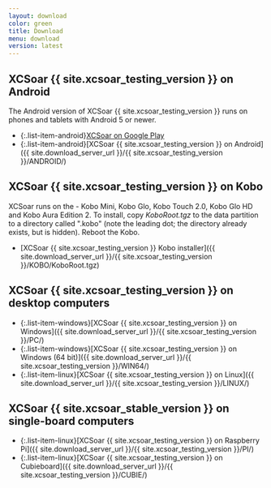 ```yaml
---
layout: download
color: green
title: Download
menu: download
version: latest
---
```


## XCSoar {{ site.xcsoar_testing_version }} on Android

The Android version of XCSoar {{ site.xcsoar_testing_version }} runs on phones and tablets with Android 5 or newer.

- {:.list-item-android}[XCSoar on Google Play](https://play.google.com/store/apps/details?id=org.xcsoar.testing)
- {:.list-item-android}[XCSoar {{ site.xcsoar_testing_version }} on Android]({{ site.download_server_url }}/{{ site.xcsoar_testing_version }}/ANDROID/)

## XCSoar {{ site.xcsoar_testing_version }} on Kobo

XCSoar runs on the - Kobo Mini, Kobo Glo, Kobo Touch 2.0, Kobo Glo HD and
Kobo Aura Edition 2.  To install, copy *KoboRoot.tgz* to the data partition to a
directory called ".kobo" (note the leading dot; the directory already exists,
but is hidden).  Reboot the Kobo.

- [XCSoar {{ site.xcsoar_testing_version }} Kobo installer]({{ site.download_server_url }}/{{ site.xcsoar_testing_version }}/KOBO/KoboRoot.tgz)

## XCSoar {{ site.xcsoar_testing_version }} on desktop computers

- {:.list-item-windows}[XCSoar {{ site.xcsoar_testing_version }} on Windows]({{ site.download_server_url }}/{{ site.xcsoar_testing_version }}/PC/)
- {:.list-item-windows}[XCSoar {{ site.xcsoar_testing_version }} on Windows (64 bit)]({{ site.download_server_url }}/{{ site.xcsoar_testing_version }}/WIN64/)
- {:.list-item-linux}[XCSoar {{ site.xcsoar_testing_version }} on Linux]({{ site.download_server_url }}/{{ site.xcsoar_testing_version }}/LINUX/)

## XCSoar {{ site.xcsoar_stable_version }} on single-board computers

- {:.list-item-linux}[XCSoar {{ site.xcsoar_testing_version }} on Raspberry Pi]({{ site.download_server_url }}/{{ site.xcsoar_testing_version }}/PI/)
- {:.list-item-linux}[XCSoar {{ site.xcsoar_testing_version }} on Cubieboard]({{ site.download_server_url }}/{{ site.xcsoar_testing_version }}/CUBIE/)
